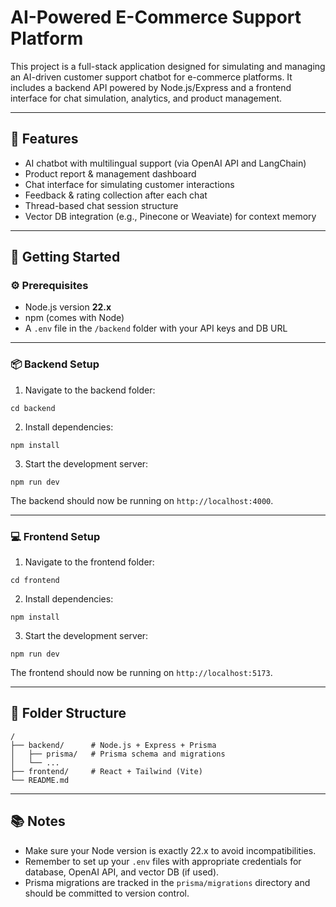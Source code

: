 # AI-Powered E-Commerce Support Platform

This project is a full-stack application designed for simulating and managing an AI-driven customer support chatbot for e-commerce platforms. It includes a backend API powered by Node.js/Express and a frontend interface for chat simulation, analytics, and product management.

---

## 🧠 Features

- AI chatbot with multilingual support (via OpenAI API and LangChain)
- Product report & management dashboard
- Chat interface for simulating customer interactions
- Feedback & rating collection after each chat
- Thread-based chat session structure
- Vector DB integration (e.g., Pinecone or Weaviate) for context memory

---

## 🚀 Getting Started

### ⚙️ Prerequisites

- Node.js version **22.x**
- npm (comes with Node)
- A `.env` file in the `/backend` folder with your API keys and DB URL

---

### 📦 Backend Setup

1. Navigate to the backend folder:

```
cd backend
```

2. Install dependencies:

```
npm install
```

3. Start the development server:

```
npm run dev
```

The backend should now be running on `http://localhost:4000`.

---

### 💻 Frontend Setup

1. Navigate to the frontend folder:

```
cd frontend
```

2. Install dependencies:

```
npm install
```

3. Start the development server:

```
npm run dev
```

The frontend should now be running on `http://localhost:5173`.

---

## 📁 Folder Structure

```
/
├── backend/      # Node.js + Express + Prisma
│   ├── prisma/   # Prisma schema and migrations
│   └── ...
├── frontend/     # React + Tailwind (Vite)
└── README.md
```

---

## 📚 Notes

- Make sure your Node version is exactly 22.x to avoid incompatibilities.
- Remember to set up your `.env` files with appropriate credentials for database, OpenAI API, and vector DB (if used).
- Prisma migrations are tracked in the `prisma/migrations` directory and should be committed to version control.
